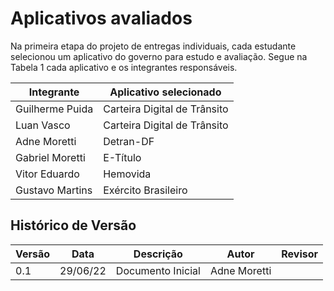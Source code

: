 # Aplicativos avaliados
Na primeira etapa do projeto de entregas individuais, cada estudante selecionou um aplicativo do governo para estudo e avaliação. Segue na Tabela 1 cada aplicativo e os integrantes responsáveis.

Integrante | Aplicativo selecionado 
---------- | ----------------------
Guilherme Puida | Carteira Digital de Trânsito 
Luan Vasco | Carteira Digital de Trânsito 
Adne Moretti | Detran-DF 
Gabriel Moretti | E-Título 
Vitor Eduardo | Hemovida 
Gustavo Martins | Exército Brasileiro

## Histórico de Versão

| Versão | Data | Descrição | Autor | Revisor |
|--------|------|-------|-----------| ------- |
| 0.1 | 29/06/22 | Documento Inicial | Adne Moretti | 
